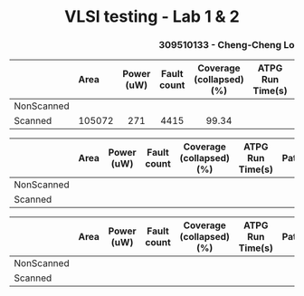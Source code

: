 <h1 align=center> VLSI testing - Lab 1 & 2 </h1>

<h3 align="right"> 309510133 - Cheng-Cheng Lo </h3>

|            | Area   | Power (uW) | Fault count | Coverage (collapsed) (%) | ATPG Run Time(s) | Pattern |
| ---------- | :----- | :--------: | :---------: | :----------------------: | :--------------: | :-----: |
| NonScanned |        |            |             |                          |                  |         |
| Scanned    | 105072 |    271     |    4415     |          99.34           |                  |   159   |



|            | Area | Power (uW) | Fault count | Coverage (collapsed) (%) | ATPG Run Time(s) | Pattern |
| ---------- | :--- | :--------: | :---------: | :----------------------: | :--------------: | :-----: |
| NonScanned |      |            |             |                          |                  |         |
| Scanned    |      |            |             |                          |                  |         |



|            | Area | Power (uW) | Fault count | Coverage (collapsed) (%) | ATPG Run Time(s) | Pattern |
| ---------- | :--- | :--------: | :---------: | :----------------------: | :--------------: | :-----: |
| NonScanned |      |            |             |                          |                  |         |
| Scanned    |      |            |             |                          |                  |         |


